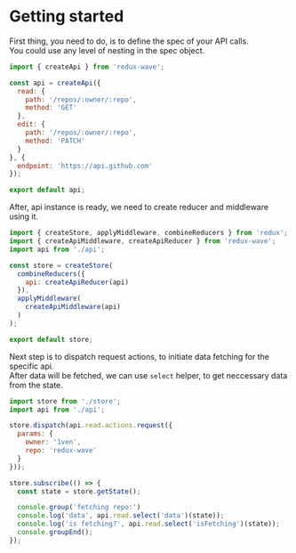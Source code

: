 # Getting started
First thing, you need to do, is to define the spec of your API calls.
<br/>You could use any level of nesting in the spec object.
```javascript
import { createApi } from 'redux-wave';

const api = createApi({
  read: {
    path: '/repos/:owner/:repo',
    method: 'GET'
  },
  edit: {
    path: '/repos/:owner/:repo',
    method: 'PATCH'
  }
}, {
  endpoint: 'https://api.github.com'
});

export default api;
```
After, api instance is ready, we need to create reducer and middleware using it.
```javascript
import { createStore, applyMiddleware, combineReducers } from 'redux';
import { createApiMiddleware, createApiReducer } from 'redux-wave';
import api from './api';

const store = createStore(
  combineReducers({
    api: createApiReducer(api)
  }),
  applyMiddleware(
    createApiMiddleware(api)
  )
);

export default store;
```
Next step is to dispatch request actions, to initiate data fetching for the specific api.
<br/>After data will be fetched, we can use `select` helper, to get neccessary data from the state.
```javascript
import store from './store';
import api from './api';

store.dispatch(api.read.actions.request({
  params: {
    owner: '1ven',
    repo: 'redux-wave'
  }
}));

store.subscribe(() => {
  const state = store.getState();

  console.group('fetching repo:')
  console.log('data', api.read.select('data')(state));
  console.log('is fetching?', api.read.select('isFetching')(state));
  console.groupEnd();
});
```
